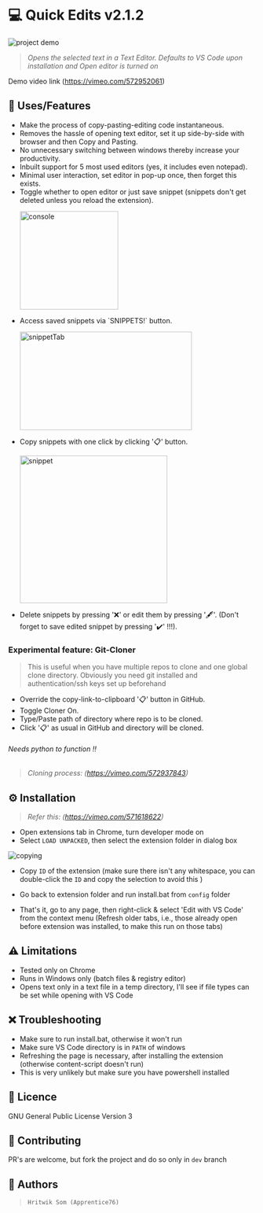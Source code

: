 # 💻 Quick Edits v2.1.2
![project demo](https://imgur.com/qPliNEN.gif)
> _Opens the selected text in a Text Editor. Defaults to VS Code upon installation and Open editor is turned on_

Demo video link (https://vimeo.com/572952061)

## 🎉 Uses/Features
<ul>
<li>   Make the process of copy-pasting-editing code instantaneous.
<li>   Removes the hassle of opening text editor, set it up side-by-side with browser and then Copy and Pasting.
<li>   No unnecessary switching between windows thereby increase your productivity.
<li>   Inbuilt support for 5 most used editors (yes, it includes even notepad).
<li>   Minimal user interaction, set editor in pop-up once, then forget this exists.
<li>   Toggle whether to open editor or just save snippet (snippets don't get deleted unless you reload the extension).
<p>
<img src="https://imgur.com/ludRjxJ.jpg" alt="console" height="200"/>
</p>
<li>  Access saved snippets via `SNIPPETS!` button.
<p>
<img src="https://imgur.com/s0qNAVA.jpg" alt="snippetTab" height="200" width="350"/>
</p>
<li>   Copy snippets with one click by clicking '📋' button.
<p>
<img src="https://imgur.com/GhrcxBR.jpg" alt="snippet" height="300">
</p>
<li>   Delete snippets by pressing '❌'  or edit them by pressing '🖋'. (Don't forget to save edited snippet by pressing '✔' !!!).
</ul>
  
### Experimental feature: Git-Cloner
> This is useful when you have multiple repos to clone and one global clone directory. 
> Obviously you need git installed and authentication/ssh keys set up beforehand

- Override the copy-link-to-clipboard '📋' button in GitHub.
- Toggle Cloner On.
- Type/Paste path of directory where repo is to be cloned.
- Click '📋' as usual in GitHub and directory will be cloned.
  
######  _Needs python to function !!_

> _Cloning process: (https://vimeo.com/572937843)_

## ⚙ Installation

>   _Refer this: (https://vimeo.com/571618622)_
-   Open extensions tab in Chrome, turn developer mode on
-   Select `LOAD UNPACKED`, then select the extension folder in dialog box

![copying](https://i.imgur.com/ZehlbXg.gif)

-   Copy `ID` of the extension (make sure there isn't any whitespace, you can double-click the `ID` and copy the selection to avoid this )

-   Go back to extension folder and run install.bat from `config` folder
-   That's it, go to any page, then right-click & select 'Edit with VS Code' from the context menu (Refresh older tabs, i.e., those already open before extension was installed, to make this run on those tabs)

## ⚠ Limitations

-   Tested only on Chrome
-   Runs in Windows only (batch files & registry editor)
-   Opens text only in a text file in a temp directory, I'll see if file types can be set while opening with VS Code

## ❌ Troubleshooting

-   Make sure to run install.bat, otherwise it won't run
-   Make sure VS Code directory is in `PATH` of windows
-   Refreshing the page is necessary, after installing the extension (otherwise content-script doesn't run)
-   This is very unlikely but make sure you have powershell installed

## 📝 Licence

GNU General Public License Version 3

## 🥳 Contributing

PR's are welcome, but fork the project and do so only in `dev` branch

## 👻 Authors

  > `Hritwik Som (Apprentice76)`